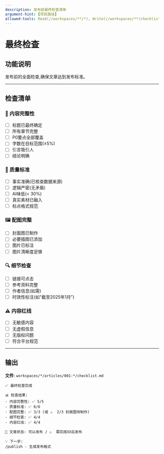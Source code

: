 ```yaml
---
description: 发布前最终检查清单
argument-hint: [项目路径]
allowed-tools: Read(//workspaces/**/*), Write(//workspaces/**/checklist.md)
---
```


# 最终检查

## 功能说明

发布前的全面检查,确保文章达到发布标准。

---

## 检查清单

### 📝 内容完整性

- [ ] 标题已最终确定
- [ ] 所有章节完整
- [ ] P0要点全部覆盖
- [ ] 字数在目标范围(±5%)
- [ ] 引言吸引人
- [ ] 结论明确

### 🎯 质量标准

- [ ] 事实准确(已核查数据来源)
- [ ] 逻辑严密(无矛盾)
- [ ] AI味低(< 30%)
- [ ] 真实素材已融入
- [ ] 标点格式规范

### 🖼️ 配图完整

- [ ] 封面图已制作
- [ ] 必要插图已添加
- [ ] 图片已标注
- [ ] 图片清晰度足够

### 🔍 细节检查

- [ ] 链接可点击
- [ ] 参考资料完整
- [ ] 作者信息(如需)
- [ ] 时效性标注(如"截至2025年1月")

### ⚠️ 内容红线

- [ ] 无敏感内容
- [ ] 无虚假信息
- [ ] 无版权问题
- [ ] 符合平台规范

---

## 输出

**文件**: `workspaces/*/articles/001-*/checklist.md`

```
✅ 最终检查完成

📊 检查结果:
- 内容完整性: ✅ 5/5
- 质量标准: ✅ 6/6
- 配图完整: ✅ 3/3 (或 ⚠️  2/3 封面图待制作)
- 细节检查: ✅ 4/4
- 内容红线: ✅ 4/4

🎯 文章状态: 可以发布 / ⚠️  需完成XX后发布

💡 下一步:
/publish - 生成发布格式
```
